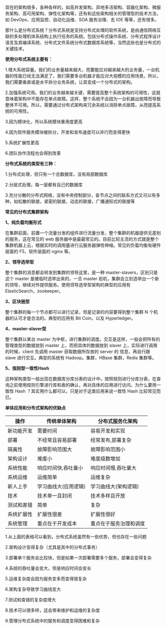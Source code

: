现在的架构很多，各种各样的，如高并发架构、异地多活架构、容器化架构、微服务架构、高可用架构、弹性化架构等，还有和这些架构相关的管理型的技术方法，如 DevOps、应用监控、自动化运维、SOA 服务治理、去 IOE 等等，还有很多。

那什么是分布式系统？分布式系统是支持分布式处理的软件系统，是由通信网络互联的多处理机体系结构上执行任务的系统。包括分布式操作系统、分布式程序设计语言及其编译系统、分布式文件系统分布式数据库系统等，当然这些也是分布式的关键技术。

 

**使用分布式系统主要有：**

1.增大系统容量。我们的业务量越来越大，而要能应对越来越大的业务量，一台机器的性能已经无法满足了，我们需要多台机器才能应对大规模的应用场景。所以，我们需要垂直或是水平拆分业务系统，让其变成一个分布式的架构。

2.加强系统可用。我们的业务越来越关键，需要提高整个系统架构的可用性，这就意味着架构中不能存在单点故障。这样，整个系统不会因为一台机器出故障而导致整体不可用。所以，需要通过分布式架构来冗余系统以消除单点故障，从而提高系统的可用性。

3.因为模块化，所以系统模块重用度更高

4.因为软件服务模块被拆分，开发和发布速度可以并行而变得更快

5.系统扩展性更高

6.团队协作流程也会得到改善

 

**分布式系统的类型有三种：**

1.分布式处理，但只有一个总数据库，没有局部数据库

2.分层式处理，每一层都有自己的数据库

3.充分分散的分布式网络，没有中央控制部分，各节点之间的联系方式又可以有多种，如松散的联接，紧密的联接，动态的联接，广播通知式的联接等

 

**常见的分布式****集群****架构**

 

**1、纯负载均衡形式**

在集群前面，前置一个流量分发的组件进行流量分发，整个集群的机器提供无差别的服务，这在常见的 web 服务器中是最最常见的。目前比较主流的方式就是整个集群机器上云，根据实时的调用量进行云服务器弹性伸缩。常见的负载均衡有硬件层面的 F5、软件层面的 nginx 等。

 

**2、领导选举型**

整个集群的消息都会转发到集群的领导这里，是一种 master-slavers，区别只是这个 master 是被临时选举出来的，一旦 master 宕机，集群会立刻选举出一个新的领导，继续对外提供服务。使用领导选举型架构的典型的应用有 ElasticSearch，zookeeper。

 

**3、区块链型**

整个集群的每一个节点都可以进行记录，但是记录的内容要得到整个集群 N 个机器的认可才是合法的。典型的应用有 Bit Coin，以及 Hyperledger。

 

 

 

 

**4、master-slaver型**

整个集群以某台 master 为中枢，进行集群的调度。交互是这样，一般会把所有的管理类型的数据放到 master 上，而把具体的数据放到 slaver 上，实际进行调用的时候，client 先调用 master 获取数据所存放的 server 的 信息，再自行跟 slave 进行交互。典型的系统有 Hadoop。集群，HBase 集群，Redis 集群等。

 

**5、规则型一致性Hash**

这种架构类型一般出现在数据库分库分表的设计中。按照规则进行分库分表，在查询之前使用规则引擎进行库和表的确认，再对具体的应用进行访问。为什么要用一致性 Hash ？其实用什么都可以，只是对于这类应用来说一致性 Hash 比较常见而已。

 

 

**单体应用和分布式架构的优缺点**

| 操作       | 传统单体架构         | 分布式服务化架构       |
| ---------- | -------------------- | ---------------------- |
| 新功能开发 | 需要时间             | 容易开发和实现         |
| 部署       | 不经常且容易部署     | 经常发布,部署复杂      |
| 隔离性     | 故障影响范围大       | 故障影响范围小         |
| 架构设计   | 难度小               | 难度级数增加           |
| 系统性能   | 响应时间快,吞吐量小  | 响应时间慢,吞吐量大    |
| 系统运维   | 运维简单             | 运维复杂               |
| 新人上手   | 学习曲线大(应用逻辑) | 学习曲线大(架构逻辑)   |
| 技术       | 技术单一且封闭       | 技术多样且开放         |
| 测试和差错 | 简单                 | 复杂                   |
| 系统扩展性 | 扩展性很差           | 扩展性很好             |
| 系统管理   | 重点在于开发成本     | 重点在于服务治理和调度 |

 

1.从上面的表格可以看到，分布式系统虽然有一些优势，但也存在一些问题

2.架构设计变得复杂（尤其是其中的分布式事务）

3.部署单个服务会比较快，但是如果一次部署需要多个服务，部署会变得复杂

4.系统的吞吐量会变大，但是响应时间会变长

5.运维复杂度会因为服务变多而变得很复杂

6.架构复杂导致学习曲线变大

7.测试和查错的复杂度增大

8.技术可以很多样，这会带来维护和运维的复杂度

9.管理分布式系统中的服务和调度变得困难和复杂

 

 

 